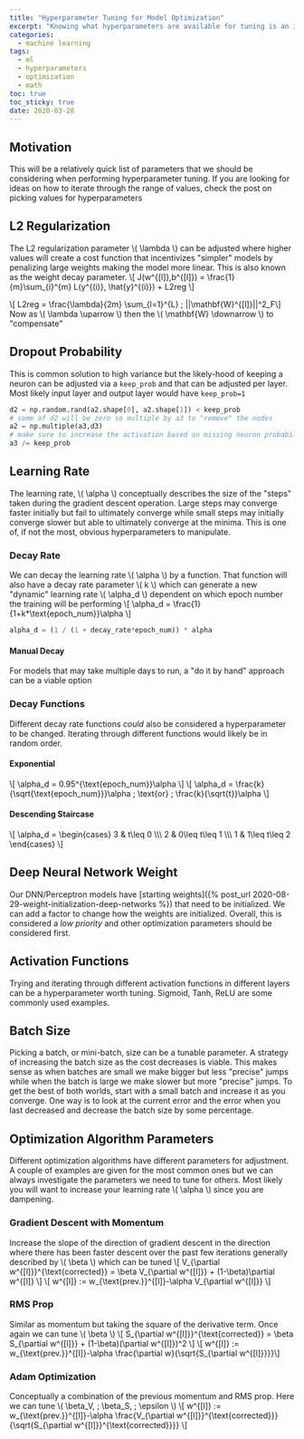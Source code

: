 ```yaml
---
title: "Hyperparameter Tuning for Model Optimization" 
excerpt: "Knowing what hyperparameters are available for tuning is an important part of quickly and accurate optimization"
categories:
  - machine learning
tags:
  - ml
  - hyperparameters
  - optimization
  - math
toc: true
toc_sticky: true
date: 2020-03-28
---
```

<script id="MathJax-script" async src="https://cdnjs.cloudflare.com/ajax/libs/mathjax/2.7.7/MathJax.js?config=TeX-MML-AM_CHTML"></script>
<script async src="https://unpkg.com/mermaid@8.6.4/dist/mermaid.min.js"></script>

## Motivation
This will be a relatively quick list of parameters that we should be considering when performing hyperparameter tuning. If you are looking for ideas on how to iterate through the range of values, check the post on picking values for hyperparameters

## L2 Regularization
The L2 regularization parameter \\( \lambda \\) can be adjusted where higher values will create a cost function that incentivizes "simpler" models by penalizing large weights making the model more linear. This is also known as the weight decay parameter.
\\[ J(w^{[l]},b^{[l]}) = \frac{1}{m}\sum_{i}^{m} L(y^{(i)}, \hat{y}^{(i)}) + L2reg \\]

\\[ L2reg = \frac{\lambda}{2m} \sum_{l=1}^{L} \; ||\mathbf{W}^{[l]}||^2_F\\]
Now as \\( \lambda \uparrow \\) then the \\( \mathbf{W} \downarrow \\) to "compensate"

## Dropout Probability
This is common solution to high variance but the likely-hood of keeping a neuron can be adjusted via a `keep_prob` and that can be adjusted per layer. Most likely input layer and output layer would have `keep_prob=1`
```python
d2 = np.random.rand(a2.shape[0], a2.shape[1]) < keep_prob
# some of d2 will be zero so multiple by a3 to "remove" the nodes
a2 = np.multiple(a3,d3)
# make sure to increase the activation based on missing neuron probability
a3 /= keep_prob
```

## Learning Rate
The learning rate, \\( \alpha \\) conceptually describes the size of the "steps" taken during the gradient descent operation. Large steps may converge faster initially but fail to ultimately converge while small steps may initially converge slower but able to ultimately converge at the minima. This is one of, if not the most, obvious hyperparameters to manipulate.

### Decay Rate
We can decay the learning rate \\( \alpha \\) by a function. That function will also have a decay rate parameter \\( k \\) which can generate a new "dynamic" learning rate \\( \alpha_d \\) dependent on which epoch number the training will be performing
\\[ \alpha_d = \frac{1}{1+k*\text{epoch_num}}\alpha \\]
```python
alpha_d = (1 / (1 + decay_rate*epoch_num)) * alpha
```
#### Manual Decay
For models that may take multiple days to run, a "do it by hand" approach can be a viable option

### Decay Functions
Different decay rate functions *could* also be considered a hyperparameter to be changed. Iterating through different functions would likely be in random order.
#### Exponential
\\[ \alpha_d = 0.95^{\text{epoch_num}}\alpha \\]
\\[ \alpha_d = \frac{k}{\sqrt{\text{epoch_num}}}\alpha \; \text{or} \; \frac{k}{\sqrt{t}}\alpha \\]
#### Descending Staircase
\\[ \alpha_d =
\begin{cases} 
      3 & t\leq 0 \\\\\\
      2 & 0\leq t\leq 1 \\\\\\
      1 & 1\leq t\leq 2 
   \end{cases}
\\]

## Deep Neural Network Weight
Our DNN/Perceptron models have [starting weights]({% post_url 2020-08-29-weight-initialization-deep-networks %}) that need to be initialized. We can add a factor to change how the weights are initialized. Overall, this is considered a *low priority* and other optimization parameters should be considered first.

## Activation Functions
Trying and iterating through different activation functions in different layers can be a hyperparameter worth tuning. Sigmoid, Tanh, ReLU are some commonly used examples.

## Batch Size
Picking a batch, or mini-batch, size can be a tunable parameter. A strategy of increasing the batch size as the cost decreases is viable. This makes sense as when batches are small we make bigger but less "precise" jumps while when the batch is large we make slower but more "precise" jumps. To get the best of both worlds, start with a small batch and increase it as you converge. One way is to look at the current error and the error when you last decreased and decrease the batch size by some percentage.

## Optimization Algorithm Parameters
Different optimization algorithms have different parameters for adjustment. A couple of examples are given for the most common ones but we can always investigate the parameters we need to tune for others. Most likely you will want to increase your learning rate \\( \alpha \\) since you are dampening.
### Gradient Descent with Momentum
Increase the slope of the direction of gradient descent in the direction where there has been faster descent over the past few iterations generally described by \\( \beta \\) which can be tuned
\\[ V_{\partial w^{[l]}}^{\text{corrected}} = \beta V_{\partial w^{[l]}} + (1-\beta)\partial w^{[l]} \\]
\\[ w^{[l]} := w_{\text{prev.}}^{[l]}-\alpha V_{\partial w^{[l]}} \\]
### RMS Prop
Similar as momentum but taking the square of the derivative term. Once again we can tune \\( \beta \\)
\\[ S_{\partial w^{[l]}}^{\text{corrected}} = \beta S_{\partial w^{[l]}} + (1-\beta)(\partial w^{[l]})^2 \\]
\\[ w^{[l]} := w_{\text{prev.}}^{[l]}-\alpha \frac{\partial w}{\sqrt{S_{\partial w^{[l]}}}}\\]
### Adam Optimization
Conceptually a combination of the previous momentum and RMS prop. Here we can tune \\( \beta_V, \; \beta_S, \; \epsilon \\)
\\[ w^{[l]} := w_{\text{prev.}}^{[l]}-\alpha \frac{V_{\partial w^{[l]}}^{\text{corrected}}}{\sqrt{S_{\partial w^{[l]}}^{\text{corrected}}}} \\]